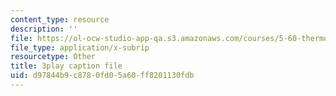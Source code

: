 ```yaml
---
content_type: resource
description: ''
file: https://ol-ocw-studio-app-qa.s3.amazonaws.com/courses/5-60-thermodynamics-kinetics-spring-2008/d97844b9c8780fd05a60ff8201130fdb_6uLKZSoHnrc.srt
file_type: application/x-subrip
resourcetype: Other
title: 3play caption file
uid: d97844b9-c878-0fd0-5a60-ff8201130fdb
---
```


